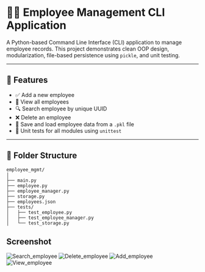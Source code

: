 # 🧑‍💼 Employee Management CLI Application

A Python-based Command Line Interface (CLI) application to manage employee records. This project demonstrates clean OOP design, modularization, file-based persistence using `pickle`, and unit testing.

---

## 📌 Features

- ✅ Add a new employee
- 👀 View all employees
- 🔍 Search employee by unique UUID
- ❌ Delete an employee
- 💾 Save and load employee data from a `.pkl` file
- 🧪 Unit tests for all modules using `unittest`

---

## 🧱 Folder Structure

```
employee_mgmt/ 
│ 
├── main.py 
├── employee.py 
├── employee_manager.py 
├── storage.py 
├── employees.json 
├── tests/ 
│   ├── test_employee.py 
│   ├── test_employee_manager.py 
│   └── test_storage.py  
```


## Screenshot

![Search_employee](https://github.com/user-attachments/assets/6866c2c2-195c-453a-b488-7eec4909842c)
![Delete_employee](https://github.com/user-attachments/assets/ac6e8052-ed60-49fd-88f6-50a7b53ec0e8)
![Add_employee](https://github.com/user-attachments/assets/dc9f853c-fe6f-4435-8c67-b11e49345303)
![View_employee](https://github.com/user-attachments/assets/29119890-0d63-44b0-9461-4d1a1fbc4aa5)



